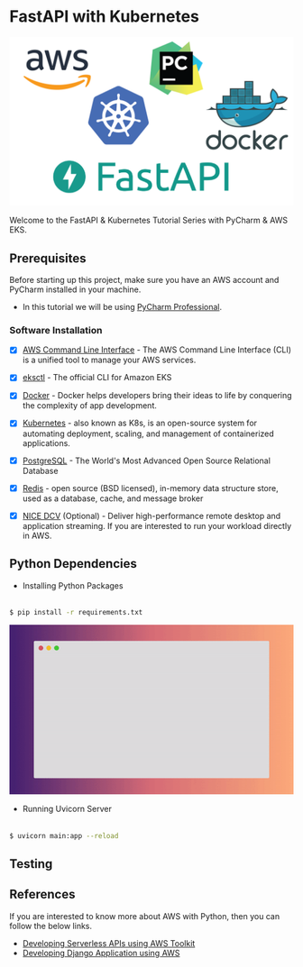 # FastAPI with Kubernetes

![stack](./docs/images/stack.png)


Welcome to the FastAPI & Kubernetes Tutorial Series with PyCharm & AWS EKS.

## Prerequisites 

Before starting up this project, make sure you have an AWS account and 
PyCharm installed in your machine.

* In this tutorial we will be using [PyCharm Professional](https://www.jetbrains.com/pycharm/).


### Software Installation

- [x] [AWS Command Line Interface](https://aws.amazon.com/cli/) - The AWS Command Line Interface (CLI) is a unified tool to manage your AWS services.


- [x] [eksctl](https://eksctl.io/) - The official CLI for Amazon EKS


- [x] [Docker](https://www.docker.com/) - Docker helps developers bring their ideas to life by conquering the complexity of app development.


- [x] [Kubernetes](https://kubernetes.io/) - also known as K8s, is an 
 open-source system for automating deployment, scaling, and management of containerized applications.


- [x] [PostgreSQL](https://www.postgresql.org/) - The World's Most Advanced Open Source Relational Database


- [x] [Redis](https://redis.io/) - open source (BSD licensed), in-memory data structure store, used as a database, cache, and message broker


- [x] [NICE DCV](https://www.nice-dcv.com/) (Optional) - Deliver high-performance remote desktop and application streaming. If 
you are interested to run your workload directly in AWS.



## Python Dependencies

- Installing Python Packages

```bash

$ pip install -r requirements.txt

```

![requirements-install](./docs/images/requirements.gif)

- Running Uvicorn Server

```bash

$ uvicorn main:app --reload

```

## Testing



## References

If you are interested to know more about AWS with Python, then you can follow the below links.

- [Developing Serverless APIs using AWS Toolkit](https://www.jetbrains.com/pycharm/guide/tutorials/intro-aws/)
- [Developing Django Application using AWS](https://www.jetbrains.com/pycharm/guide/tutorials/django-aws/) 
